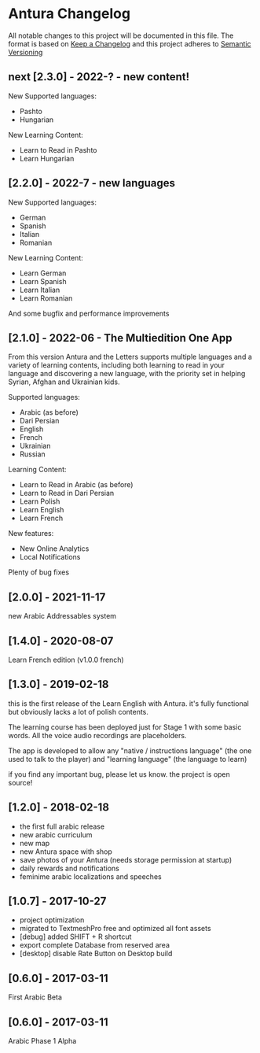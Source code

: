 # Antura Changelog
All notable changes to this project will be documented in this file.
The format is based on [Keep a Changelog](http://keepachangelog.com/en/1.0.0/)
and this project adheres to [Semantic Versioning](http://semver.org/spec/v2.0.0.html)

## next [2.3.0] - 2022-? - new content!
New Supported languages:
- Pashto
- Hungarian

New Learning Content:
- Learn to Read in Pashto
- Learn Hungarian

## [2.2.0] - 2022-7 - new languages
New Supported languages:
- German
- Spanish
- Italian
- Romanian

New Learning Content:
- Learn German
- Learn Spanish
- Learn Italian
- Learn Romanian

And some bugfix and performance improvements

## [2.1.0] - 2022-06 - The Multiedition One App
From this version Antura and the Letters supports multiple languages and a variety of learning contents, including both learning to read in your language and discovering a new language, with the priority set in helping Syrian, Afghan and Ukrainian kids.

Supported languages:
- Arabic (as before)
- Dari Persian
- English
- French
- Ukrainian
- Russian
 
Learning Content:
- Learn to Read in Arabic (as before)
- Learn to Read in Dari Persian 
- Learn Polish
- Learn English
- Learn French

New features:
- New Online Analytics
- Local Notifications

Plenty of bug fixes

## [2.0.0] - 2021-11-17
new Arabic
Addressables system

## [1.4.0] - 2020-08-07
Learn French edition (v1.0.0 french)

## [1.3.0] - 2019-02-18
this is the first release of the Learn English with Antura.
it's fully functional but obviously lacks a lot of polish contents.

The learning course has been deployed just for Stage 1 with some basic words.
All the voice audio recordings are placeholders.

The app is developed to allow any "native / instructions language" (the one used to talk to the player) and "learning language" (the language to learn)

if you find any important bug, please let us know. the project is open source!

## [1.2.0] - 2018-02-18
- the first full arabic release
- new arabic curriculum
- new map
- new Antura space with shop
- save photos of your Antura (needs storage permission at startup)
- daily rewards and notifications
- feminime arabic localizations and speeches

## [1.0.7] - 2017-10-27
- project optimization
- migrated to TextmeshPro free and optimized all font assets
- [debug] added SHIFT + R shortcut
- export complete Database from reserved area
- [desktop] disable Rate Button on Desktop build

## [0.6.0] - 2017-03-11
First Arabic Beta

## [0.6.0] - 2017-03-11
Arabic Phase 1 Alpha
